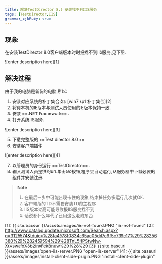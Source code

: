 ```yaml
---
title: 解决TestDirector 8.0 安装找不到IIS服务
tags: [TestDirector,IIS]
grammar_cjkRuby: true
---
```



## 现象

在安装TestDirector 8.0客户端版本时时报找不到IIS服务,见下图.

![enter description here][1]

## 解决过程

由于我的电脑是新装的电脑,所以:

1. 安装对应系统的补丁集合;如: [win7 sp1 补丁集合][2]
2. 将你本机的IE版本与测试人员使用的IE版本保持一致.
3. 安装 ==.NET Framework== .
4. 打开系统IIS服务.

![enter description here][3]

5. 下载完整版的 ==Test director 8.0 ==
6. 安装客户端插件

![enter description here][4]

7. 以管理员的身份运行 ==TestDirector== .
8. 输入测试人员提供的url.单击Go按钮,程序会自动运行,从服务器中下载必要的组件并安装注册.

> **Note** 
> 1. 在最后一步中可能出现卡住的现象,结束掉任务多运行几次就OK.
> 2. 客户端版的TD不需要安装TD的主程序
> 3. IIS版本过高可能导致报IIS服务找不到
> 4. 话说都什么年代了还用这么老的东西


  [1]: {{ site.baseurl }}/assets/images/iis-not-found.PNG "iis-not-found"
  [2]: http://www.catalog.update.microsoft.com/Search.aspx?q=3125574&tduid=%28fa4978f0834c65ac05dd7c9f5c739c17%29%28256380%29%282459594%29%28TnL5HPStwNw-XtXswafxX3b2inoFekBnuw%29%28%29
  [3]: {{ site.baseurl }}/assets/images/open-iis-server.PNG "open-iis-server"
  [4]: {{ site.baseurl }}/assets/images/install-client-side-plugin.PNG "install-client-side-plugin"
